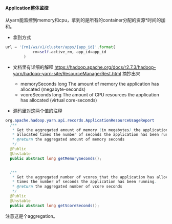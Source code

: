 #### Application整体监控
从yarn能监控到memory和cpu，拿到的是所有的container分配的资源\*时间的加和。
- 拿到方式
```python
url = '{rm}/ws/v1/cluster/apps/{app_id}'.format(
            rm=self.active_rm, app_id=app_id
        )
```
- 文档里有详细的解释
https://hadoop.apache.org/docs/r2.7.3/hadoop-yarn/hadoop-yarn-site/ResourceManagerRest.html
摘抄出来
    - memorySeconds  long  The amount of memory the application has allocated (megabyte-seconds)
    - vcoreSeconds  long  The amount of CPU resources the application has allocated (virtual core-seconds)

- 源码里对这两个值的注释
```java
org.apache.hadoop.yarn.api.records.ApplicationResourceUsageReport
  /**
   * Get the aggregated amount of memory (in megabytes) the application has
   * allocated times the number of seconds the application has been running.
   * @return the aggregated amount of memory seconds
   */
  @Public
  @Unstable
  public abstract long getMemorySeconds();


  /**
   * Get the aggregated number of vcores that the application has allocated
   * times the number of seconds the application has been running.
   * @return the aggregated number of vcore seconds
   */
  @Public
  @Unstable
  public abstract long getVcoreSeconds();
```
注意这是个aggregation。